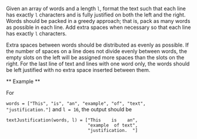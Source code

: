 Given an array of words and a length `l`, format the text such that each line has exactly `l` characters and is fully justified on both the left and the right. Words should be packed in a greedy approach; that is, pack as many words as possible in each line. Add extra spaces when necessary so that each line has exactly `l` characters.

Extra spaces between words should be distributed as evenly as possible. If the number of spaces on a line does not divide evenly between words, the empty slots on the left will be assigned more spaces than the slots on the right. For the last line of text and lines with one word only, the words should be left justified with no extra space inserted between them.

** Example **

For

`words = ["This", "is", "an", "example", "of", "text", "justification."]` and `l = 16`, the output should be

```
textJustification(words, l) = ["This    is    an",
                               "example  of text",
                               "justification.  "]
```
